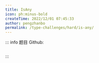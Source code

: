 ```yaml
---
title: IsAny
icon: ph:minus-bold
createTime: 2022/12/01 07:45:33
author: pengzhanbo
permalink: /type-challenges/hard/is-any/
---
```


::: info 题目
Github: []()

```ts

```

:::

